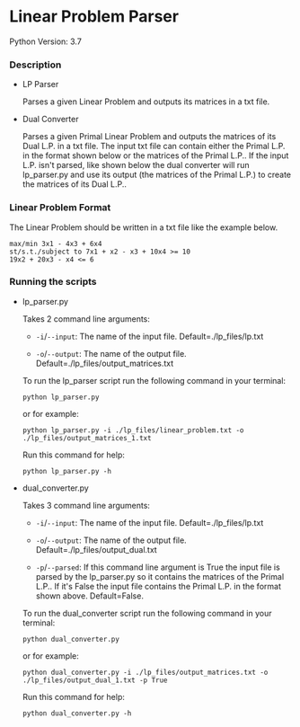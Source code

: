 # Linear Problem Parser

Python Version: 3.7

### Description

- LP Parser

    Parses a given Linear Problem and outputs its matrices in a txt file.

- Dual Converter

    Parses a given Primal Linear Problem and outputs the matrices of its Dual L.P. in a txt file. The input txt file can contain either the Primal L.P. in the format shown below or the matrices of the Primal L.P.. If the input L.P. isn't parsed, like shown below the dual converter will run lp_parser.py and use its output (the matrices of the Primal L.P.) to create the matrices of its Dual L.P..

### Linear Problem Format

The Linear Problem should be written in a txt file like the example below.

    max/min 3x1 - 4x3 + 6x4
    st/s.t./subject to 7x1 + x2 - x3 + 10x4 >= 10
    19x2 + 20x3 - x4 <= 6

### Running the scripts

- lp_parser.py

    Takes 2 command line arguments:
    
    - `-i`/`--input`: The name of the input file. Default=./lp_files/lp.txt
    
    - `-o`/`--output`: The name of the output file. Default=./lp_files/output_matrices.txt

    To run the lp_parser script run the following command in your terminal:
    
    `python lp_parser.py`
    
    or for example:
    
    `python lp_parser.py -i ./lp_files/linear_problem.txt -o ./lp_files/output_matrices_1.txt`

    Run this command for help:
    
    `python lp_parser.py -h`


- dual_converter.py

    Takes 3 command line arguments:
    
    - `-i`/`--input`: The name of the input file. Default=./lp_files/lp.txt
    
    - `-o`/`--output`: The name of the output file. Default=./lp_files/output_dual.txt
    
    - `-p`/`--parsed`: If this command line argument is True the input file is parsed by the lp_parser.py so it contains the matrices of the Primal L.P.. If it's False the input file contains the Primal L.P. in the format shown above. Default=False.

    To run the dual_converter script run the following command in your terminal:
    
    `python dual_converter.py`
    
    or for example:
    
    `python dual_converter.py -i ./lp_files/output_matrices.txt -o ./lp_files/output_dual_1.txt -p True`

    Run this command for help:
    
    `python dual_converter.py -h`

